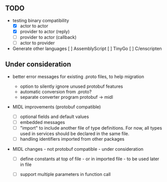 
## TODO

- testing binary compatibility
  - [x] actor to actor
  - [x] provider to actor (reply)
  - [ ] provider to actor (callback)
  - [ ] actor to provider
    
- Generate other languages
  [ ] AssemblyScript
  [ ] TinyGo
  [ ] C/enscripten


## Under consideration
  
- better error messages for existing .proto files, to help migration
  - option to silently ignore unused protobuf features
  - automatic conversion from .proto?
  - separate converter program protobuf -> midl
  
- MIDL improvements (protobuf compatible)

  - [ ] optional fields and default values
  - [ ] embedded messages
  - [ ] "import" to include another file of type definitions. For now, all types used
    in services should be declared in the same file.
  - [ ] handling identifiers imported from other packages

- MIDL changes - not protobuf compatible - under consideration

  - [ ] define constants at top of file - or in imported file - to be used later in file
  - [ ] support multiple parameters in function call

